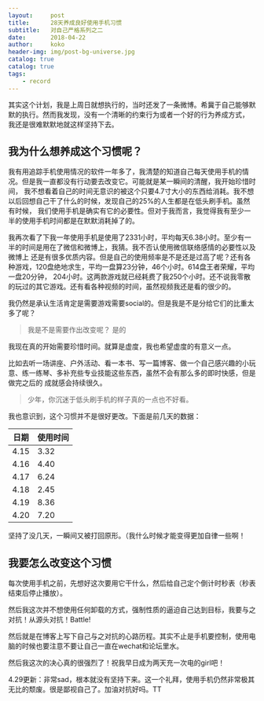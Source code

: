 ```yaml
---
layout:     post
title:      28天养成良好使用手机习惯
subtitle:   对自己严格系列之二
date:       2018-04-22
author:     koko
header-img: img/post-bg-universe.jpg
catalog: true
catalog: true
tags:
    - record
---
```


其实这个计划，我是上周日就想执行的，当时还发了一条微博。希冀于自己能够默默的执行。然而我发现，没有一个清晰的约束行为或者一个好的行为养成方式，
我还是很难默默地就这样坚持下去。

## 我为什么想养成这个习惯呢？

我有用追踪手机使用情况的软件一年多了，我清楚的知道自己每天使用手机的情况。但是我一直都没有行动要去改变它。可能就是某一瞬间的清醒，我开始珍惜时间，
我不想看着自己的时间无意识的被这个只要4.7寸大小的东西给消耗。我不想以后回想自己干了什么的时候，发现自己的25%的人生都是在低头刷手机。虽然有时候，
我们使用手机是确实有它的必要性。但对于我而言，我觉得我有至少一半的使用手机时间都是在默默消耗掉了的。

我再次看了下我一年使用手机是使用了2331小时，平均每天6.38小时。至少有一半的时间是用在了微信和微博上，我猜。我不否认使用微信联络感情的必要性以及微博上
还是有很多优质内容。但是自己的使用频率是不是还是过高了呢？还有各种游戏，120盘绝地求生，平均一盘算23分钟，46个小时。614盘王者荣耀，平均一盘20分钟，
204小时。这两款游戏就已经耗费了我250个小时。还不说我零散的玩过的其它游戏。还有看各种视频的时间，虽然视频我还是看的很少的。

我仍然是承认生活肯定是需要游戏需要social的。但是我是不是分给它们的比重太多了呢？

>我是不是需要作出改变呢？
>是的

我现在真的开始需要珍惜时间。就算是虚度，我也希望虚度的有意义一点。

比如去听一场讲座、户外活动、看一本书、写一篇博客、做一个自己感兴趣的小玩意、练一练琴、多补充些专业技能这些东西，虽然不会有那么多的即时快感，但是做完之后的
成就感会持续很久。

>少年，你沉迷于低头刷手机的样子真的一点也不好看。

我也意识到，这个习惯并不是很好更改。下面是前几天的数据：

|日期|使用时间	|
|--	|--	|
|4.15	|3.32	|
|4.16	|4.40	|
|4.17	|6.24	|
|4.18	|2.45	|
|4.19	|8.36	|
|4.20	|7.20	|

坚持了没几天，一瞬间又被打回原形。（我什么时候才能变得更加自律一些啊！

## 我要怎么改变这个习惯

每次使用手机之前，先想好这次要用它干什么，然后给自己定个倒计时秒表（秒表结束后停止播放）。

然后我这次并不想使用任何卸载的方式，强制性质的逼迫自己达到目标，我要与之对抗！从源头对抗！Battle!

然后就是在博客上写下自己与之对抗的心路历程。其实不止是手机要控制，使用电脑的时候也要注意不要让自己一直在wechat和论坛里水。

然后我这次的决心真的很强烈了！祝我早日成为两天充一次电的girl吧！

4.29更新：非常sad，根本就没有坚持下来。这一个礼拜，使用手机仍然非常极其无比的颓废。很是鄙视自己了。加油对抗好吗。TT



